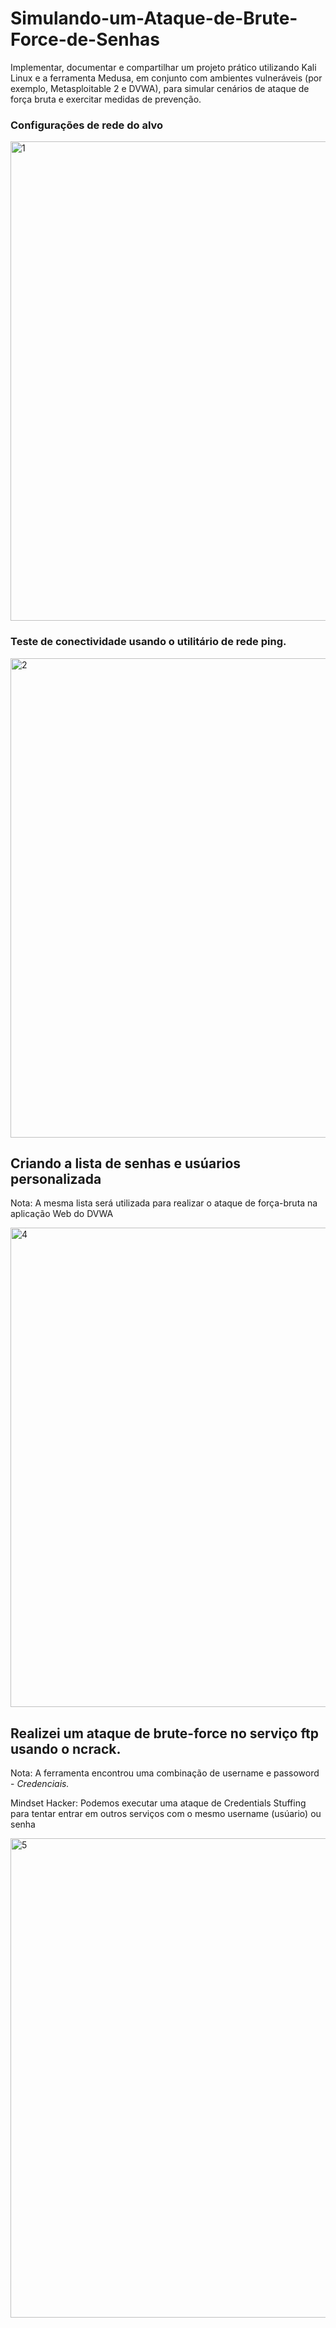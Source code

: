 # Simulando-um-Ataque-de-Brute-Force-de-Senhas
Implementar, documentar e compartilhar um projeto prático utilizando Kali Linux e a ferramenta Medusa, em conjunto com ambientes vulneráveis (por exemplo, Metasploitable 2 e DVWA), para simular cenários de ataque de força bruta e exercitar medidas de prevenção.

### Configurações de rede do alvo
<img width="1365" height="767" alt="1" src="https://github.com/user-attachments/assets/76a2e532-201d-499a-b720-706e8fcd76eb" />

### Teste de conectividade usando o utilitário de rede ping.
<img width="1365" height="767" alt="2" src="https://github.com/user-attachments/assets/9d56fb32-c858-4af4-815d-3073aa2e188d" />

## Criando a lista de senhas e usúarios personalizada 
Nota: A mesma lista será utilizada para realizar o ataque de força-bruta na aplicação Web do DVWA


<img width="1365" height="767" alt="4" src="https://github.com/user-attachments/assets/086862ad-521a-47c5-97b5-6beaf8391ff1" />

## Realizei um ataque de brute-force no serviço ftp usando o ncrack. 
Nota: A ferramenta encontrou uma combinação de username e passoword - *Credenciais.*

Mindset Hacker: Podemos executar uma ataque de Credentials Stuffing para tentar entrar em outros serviços com o mesmo username (usúario) ou senha

<img width="1365" height="767" alt="5" src="https://github.com/user-attachments/assets/9ca08de8-1c72-4354-8cc0-b572bd3ce8bd" />
